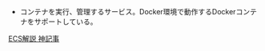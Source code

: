 - コンテナを実行、管理するサービス。Docker環境で動作するDockerコンテナをサポートしている。

[ECS解説 神記事](https://cantabile.alhinc.jp/technology/10683/)
